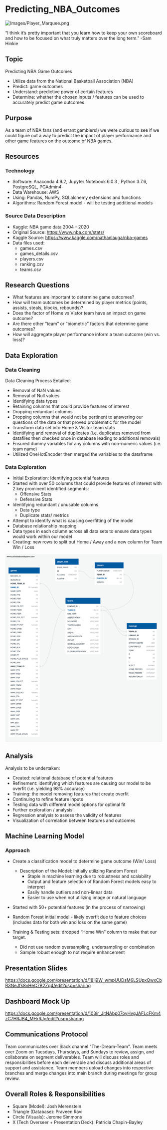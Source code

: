 # Predicting_NBA_Outcomes
![Images/Player_Marquee.png](Images/Player_Marquee.png)

“I think it’s pretty important that you learn how to keep your own scoreboard and how to be focused on what truly matters over the long term.”
-Sam Hinkie

## Topic
Predicting NBA Game Outcomes
- Utilize data from the National Basketball Association (NBA) 
- Predict: game outcomes
- Understand:  predictive power of certain features
- Determine:  whether the chosen inputs / features can be used to accurately predict game outcomes

## Purpose 
As a team of NBA fans (and errant gamblers!) we were curious to see if we could figure out a way to predict the impact of player performance and other game features on the outcome of NBA games.

## Resources

### Technology

- Software: Anaconda 4.9.2, Jupyter Notebook 6.0.3 , Python 3.7.6, PostgreSQL, PGAdmin4
- Data Warehouse:  AWS
- Using: Pandas, NumPy, SQLalchemy extensions and functions
- Algorithms: Random Forest model - will be testing additional models

### Source Data Description
- Kaggle: NBA game data 2004 - 2020
- Original Source:  https://www.nba.com/stats/
- Kaggle Source:  https://www.kaggle.com/nathanlauga/nba-games
- Data files used: 
    - games.csv
    - games_details.csv
    - players.csv
    - ranking.csv
    - teams.csv


## Research Questions
- What features are important to determine game outcomes?
- How will team outcomes be determined by player metrics (points, assists, steals, blocks, rebounds)?
- Does the factor of Home vs Vistor team have an impact on game outcome?
- Are there other “team” or “biometric” factors that determine game outcomes?
- How will aggregate player performance inform a team outcome (win vs. loss)?

## Data Exploration

### Data Cleaning

Data Cleaning Process Entailed:
  - Removal of NaN values
  - Removal of Null values
  - Identifying data types
  - Retaining columns that could provide features of interest
  - Dropping  redundant columns
  - Dropping columns that would not be pertinent to answering our questions of the data or that proved problematic for the model
  - Transform data set into Home & Visitor team stats
  - Identifying and removal of duplicates (i.e. duplicates removed from datafiles then checked once in database leading to additional removals)
  - Ensured dummy variables for any columns with non-numeric values (i.e. team name) 
  - Utilized OneHotEncoder then merged the variables to the dataframe

### Data Exploration

- Initial Exploration:  Identifying potential features
- Started with over 50 columns that could provide features of interest with 2 key prominent identified segments:
  - Offensive Stats
  - Defensive Stats
- Identifying redundant / unusable columns 
  - Data type
  - Duplicate stats/ metrics 
- Attempt to identify what is causing overfitting of the model
- Database relationship mapping 
- Data types in each column across all data sets to ensure data types would work within our model
- Creating: new rows to split out Home / Away and a new column for Team Win / Loss

![Images/ERD.png](https://github.com/PatriciaCB1/Predicting_NBA_Outcomes/blob/main/Images/Database_ERD_Final.png)



## Analysis

Analysis to be undertaken: 
  - Created:  relational database of potential features
  - Refinement: identifying which features are causing our model to be overfit (i.e. yielding 98% accuracy)
  - Training: the model removing features that create overfit
  - Continuing to refine feature inputs
  - Testing data with different model options for optimal fit
  - Further exploration / analysis:
  - Regression analysis to assess the validity of features
  - Visualization of correlation between features and outcomes

## Machine Learning Model

### Approach
- Create a classification model to determine game outcome (Win/ Loss)

  - Description of the Model: initially utilizing Random Forest 
    - Staple in machine learning due to robustness and scalability
    - Output and feature selection of Random Forest models easy to interpret
    - Easily handle outliers and non-linear data
    - Easier to use when not utilizing image or natural language
- Started with 50+ potential features (in the process of narrowing)
- Random Forest initial model - likely overfit due to feature choices (includes data for both win and loss on the same game)
- Training & Testing sets: dropped “Home Win” column to make that our target.  
  - Did not use random oversampling, undersampling or combination
  - Sample robust enough to not require enhancement

## Presentation Slides

https://docs.google.com/presentation/d/18Ij9W_wmpUUDsM6LSUpxQwxCbR3NeJfk8vHeC7B2Zq4/edit?usp=sharing

## Dashboard Mock Up

https://docs.google.com/presentation/d/103ir_JitNAbp07oyHvgJAFLcFKm4zC7HRJB4_MHrRJg/edit?usp=sharing


## Communications Protocol
Team communicates over Slack channel "The-Dream-Team". Team meets over Zoom on Tuesdays, Thursdays, and Sundays to review, assign, and collaborate on segment deliverables. Team will discuss roles and responsibilities before each deliverable and discuss additional areas of support and assistance. Team members upload changes into respective branches and merge changes into main branch during meetings for group review.

## Overall Roles & Responsibilities
- Square (Model): Josh Merenstein
- Triangle (Database): Praveen Ravi
- Circle (Visuals): Jerome Simmons
- X (Tech Overseer + Presentation Deck): Patricia Chapin-Bayley
